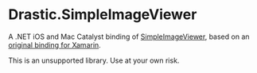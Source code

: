 # Drastic.SimpleImageViewer

A .NET iOS and Mac Catalyst binding of [SimpleImageViewer](https://github.com/LcTwisk/SimpleImageViewer), based on an [original binding for Xamarin](https://github.com/LcTwisk/SimpleImageViewer).

This is an unsupported library. Use at your own risk.